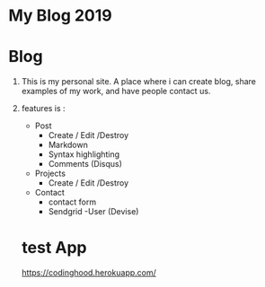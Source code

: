 # My Blog 2019

# Blog
1. This is my personal site. A place where i can create blog, 
share examples of my work, and have people contact us.
2. features is :
    - Post
        - Create / Edit /Destroy
        - Markdown
        - Syntax highlighting
        - Comments (Disqus)
    - Projects
        - Create / Edit /Destroy
    - Contact
        - contact form
        - Sendgrid
    -User (Devise)
    
    # test App
    https://codinghood.herokuapp.com/
